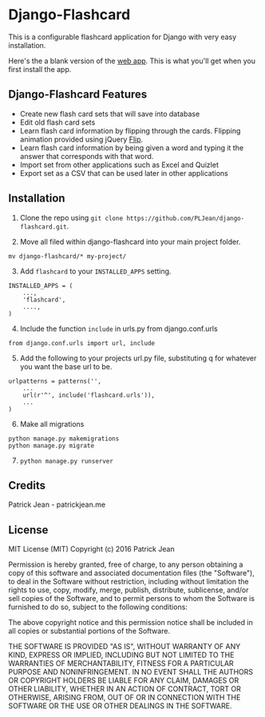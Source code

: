 # Django-Flashcard

This is a configurable flashcard application for Django with very easy installation.

Here's the a blank version of the [web app](http://patrickjean.me/flashcard). This is what you'll get when you first install the app.

## Django-Flashcard Features

* Create new flash card sets that will save into database
* Edit old flash card sets
* Learn flash card information by flipping through the cards. Flipping animation provided using jQuery [Flip](https://nnattawat.github.io/flip/).
* Learn flash card information by being given a word and typing it the answer that corresponds with that word.
* Import set from other applications such as Excel and Quizlet
* Export set as a CSV that can be used later in other applications

## Installation

1) Clone the repo using `git clone https://github.com/PLJean/django-flashcard.git`.

2) Move all filed within django-flashcard into your main project folder.

```
mv django-flashcard/* my-project/
```
3) Add `flashcard` to your `INSTALLED_APPS` setting.

```
INSTALLED_APPS = (
    ...,
    'flashcard',
    ....,
)
```
4) Include the function `include` in urls.py from django.conf.urls

```
from django.conf.urls import url, include
```

5) Add the following to your projects url.py file, substituting q for whatever you want the base url to be.

```
urlpatterns = patterns('',
    ...
    url(r'^', include('flashcard.urls')),
    ...
)
```

6) Make all migrations

```
python manage.py makemigrations
python manage.py migrate
```

7) `python manage.py runserver`

## Credits

Patrick Jean - patrickjean.me

## License

MIT License (MIT) Copyright (c) 2016 Patrick Jean

Permission is hereby granted, free of charge, to any person obtaining a copy of this software and associated documentation files (the "Software"), to deal in the Software without restriction, including without limitation the rights to use, copy, modify, merge, publish, distribute, sublicense, and/or sell copies of the Software, and to permit persons to whom the Software is furnished to do so, subject to the following conditions:

The above copyright notice and this permission notice shall be included in all copies or substantial portions of the Software.

THE SOFTWARE IS PROVIDED "AS IS", WITHOUT WARRANTY OF ANY KIND, EXPRESS OR IMPLIED, INCLUDING BUT NOT LIMITED TO THE WARRANTIES OF MERCHANTABILITY, FITNESS FOR A PARTICULAR PURPOSE AND NONINFRINGEMENT. IN NO EVENT SHALL THE AUTHORS OR COPYRIGHT HOLDERS BE LIABLE FOR ANY CLAIM, DAMAGES OR OTHER LIABILITY, WHETHER IN AN ACTION OF CONTRACT, TORT OR OTHERWISE, ARISING FROM, OUT OF OR IN CONNECTION WITH THE SOFTWARE OR THE USE OR OTHER DEALINGS IN THE SOFTWARE.
